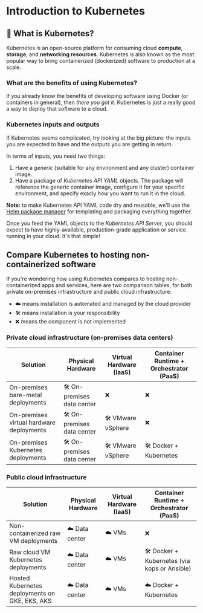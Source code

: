 # Introduction to Kubernetes

## 🤔 What is Kubernetes?

Kubernetes is an open-source platform for consuming cloud **compute**, **storage**, and **networking resources**. Kubernetes is also known as the most popular way to bring containerized (dockerized) software to production at a scale.

### What are the benefits of using Kubernetes?

If you already know the benefits of developing software using Docker (or containers in general), then *there you got it*. Kubernetes is just a really good a way to deploy that software to a cloud.

### Kubernetes inputs and outputs

If Kubernetes seems complicated, try looking at the big picture: the inputs you are expected to have and the outputs you are getting in return.

In terms of inputs, you need two things:

1. Have a *generic* (suitable for any environment and any cluster) container image.
2. Have a package of *Kubernetes API YAML* objects. The package will reference the generic container image, configure it for your specific environment, and specify exacly *how* you want to run it in the cloud.

**Note:** to make Kubernetes API YAML code dry and reusable, we'll use the [Helm package manager](https://helm.sh) for templating and packaging everything together.

Once you feed the YAML objects to the *Kubernetes API Server*, you should expect to have highly-available, production-grade application or service running in your cloud. It's that simple!

## Compare Kubernetes to hosting non-containerized software

If you're wondering how using Kubernetes compares to hosting non-containerized apps and services, here are two comparison tables, for both private on-premises infrastructure and public cloud infrastructure:

- ☁️ means installation is automated and managed by the cloud provider
- 🛠 means installation is your responsibility
- ❌ means the component is not implemented

### Private cloud infrastructure (on-premises data centers)

| Solution | Physical Hardware | Virtual Hardware (IaaS) | Container Runtime + Orchestrator (PaaS) |
| --- | --- | --- | --- |
| On-premises bare-metal deployments | 🛠 On-premises data center | ❌ | ❌ |
| On-premises virtual hardware deployments | 🛠 On-premises data center | 🛠 VMware vSphere | ❌ |
| On-premises Kubernetes deployments | 🛠 On-premises data center | 🛠 VMware vSphere | 🛠 Docker + Kubernetes |

### Public cloud infrastructure

| Solution | Physical Hardware | Virtual Hardware (IaaS) | Container Runtime + Orchestrator (PaaS) |
| --- | --- | --- | --- |
| Non-containerized raw VM deployments | ☁️ Data center | ☁️ VMs | ❌ |
| Raw cloud VM Kubernetes deployments | ☁️ Data center | ☁️ VMs | 🛠 Docker + Kubernetes (via kops or Ansible) |
| Hosted Kubernetes deployments on GKE, EKS, AKS | ☁️ Data center | ☁️ VMs | ☁️ Docker + Kubernetes |
